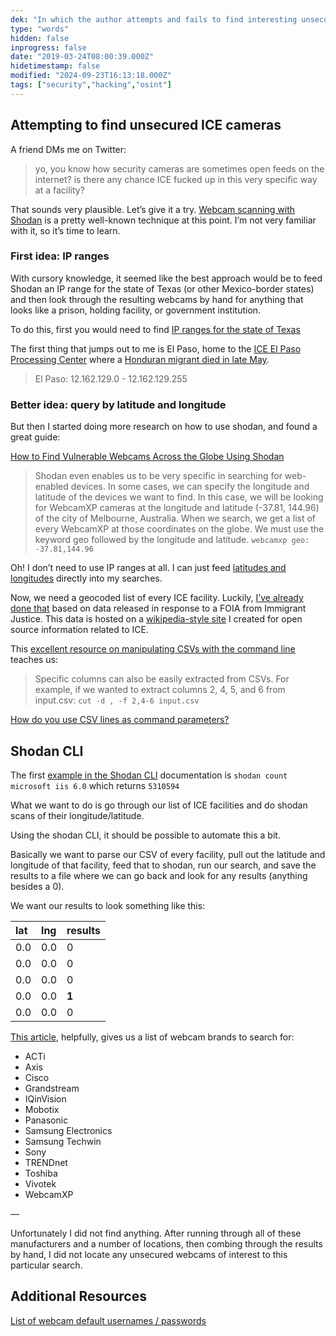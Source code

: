 ```yaml
---
dek: "In which the author attempts and fails to find interesting unsecured webcams near known ICE facilities"
type: "words"
hidden: false
inprogress: false
date: "2019-03-24T08:00:39.000Z"
hidetimestamp: false
modified: "2024-09-23T16:13:18.000Z"
tags: ["security","hacking","osint"]
---
```

## Attempting to find unsecured ICE cameras

A friend DMs me on Twitter:

>yo, you know how security cameras are sometimes open feeds on the internet?
>is there any chance ICE fucked up in this very specific way at a facility?

That sounds very plausible. Let’s give it a try. [Webcam scanning with Shodan](https://www.vice.com/en_us/article/59vm4x/tool-exposed-cameras-map-shodan-python-github) is a pretty well-known technique at this point. I’m not very familiar with it, so it’s time to learn.

### First idea: IP ranges

With cursory knowledge, it seemed like the best approach would be to feed Shodan an IP range for the state of Texas (or other Mexico-border states) and then look through the resulting webcams by hand for anything that looks like a prison, holding facility, or government institution.

To do this, first you would need to find [IP ranges for the state of Texas](https://www.xmyip.com/ip-addresses/united--states/texas)

The first thing that jumps out to me is El Paso, home to the [ICE El Paso Processing Center](https://www.ice.gov/detention-facility/el-paso-processing-center) where a [Honduran migrant died in late May](https://www.nbcnews.com/news/latino/honduran-man-dies-ice-custody-texas-facility-n1025526).

>El Paso: 12.162.129.0 - 12.162.129.255

### Better idea: query by latitude and longitude

But then I started doing more research on how to use shodan, and found a great guide:

[How to Find Vulnerable Webcams Across the Globe Using Shodan](https://null-byte.wonderhowto.com/how-to/hack-like-pro-find-vulnerable-webcams-across-globe-using-shodan-0154830/)

>Shodan even enables us to be very specific in searching for web-enabled devices. In some cases, we can specify the longitude and latitude of the devices we want to find.
>In this case, we will be looking for WebcamXP cameras at the longitude and latitude (-37.81, 144.96) of the city of Melbourne, Australia. When we search, we get a list of every WebcamXP at those coordinates on the globe. We must use the keyword geo followed by the longitude and latitude.
>`webcamxp geo: -37.81,144.96`

Oh! I don’t need to use IP ranges at all. I can just feed [latitudes and longitudes](https://en.wikipedia.org/wiki/Geo-fence) directly into my searches.

Now, we need a geocoded list of every ICE facility. Luckily, [I’ve already done that](https://trackingice.com/wiki/List_of_holding_facilities) based on data released in response to a FOIA from Immigrant Justice. This data is hosted on a [wikipedia-style site](https://trackingice.com) I created for open source information related to ICE.

This [excellent resource on manipulating CSVs with the command line](https://bconnelly.net/posts/working_with_csvs_on_the_command_line/) teaches us:

>Specific columns can also be easily extracted from CSVs. For example, if we wanted to extract columns 2, 4, 5, and 6 from input.csv:
>`cut -d , -f 2,4-6 input.csv`

[How do you use CSV lines as command parameters?](https://unix.stackexchange.com/questions/41598/using-csv-line-as-command-parameters)

## Shodan CLI

The first [example in the Shodan CLI](https://cli.shodan.io/) documentation is `shodan count microsoft iis 6.0` which returns `5310594`

What we want to do is go through our list of ICE facilities and do shodan scans of their longitude/latitude.

Using the shodan CLI, it should be possible to automate this a bit.

Basically we want to parse our CSV of every facility, pull out the latitude and longitude of that facility, feed that to shodan, run our search, and save the results to a file where we can go back and look for any results (anything besides a 0).

We want our results to look something like this:

| lat | lng | results |
| :-- | :-- | :------ |
| 0.0 | 0.0 | 0       |
| 0.0 | 0.0 | 0       |
| 0.0 | 0.0 | 0       |
| 0.0 | 0.0 | **1**   |
| 0.0 | 0.0 | 0       |

[This article](https://null-byte.wonderhowto.com/how-to/hack-like-pro-find-vulnerable-webcams-across-globe-using-shodan-0154830/), helpfully, gives us a list of webcam brands to search for:

- ACTi
- Axis
- Cisco
- Grandstream
- IQinVision
- Mobotix
- Panasonic
- Samsung Electronics
- Samsung Techwin
- Sony
- TRENDnet
- Toshiba
- Vivotek
- WebcamXP

—

Unfortunately I did not find anything. After running through all of these manufacturers and a number of locations, then combing through the results by hand, I did not locate any unsecured webcams of interest to this particular search.

## Additional Resources

[List of webcam default usernames / passwords](https://www.a1securitycameras.com/technical-support/default-username-passwords-ip-addresses-for-surveillance-cameras/)
